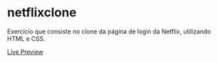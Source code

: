 # netflixclone
Exercício que consiste no clone da página de login da Netflix, utilizando HTML e CSS.

<a href="https://netflixclone-henna-three.vercel.app/">Live Preview</a>
